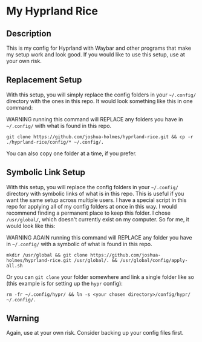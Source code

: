 # My Hyprland Rice

## Description

This is my config for Hyprland with Waybar and other programs that make my setup work and look good. If you would like to use this setup, use at your own risk.

## Replacement Setup

With this setup, you will simply replace the config folders in your `~/.config/` directory with the ones in this repo. It would look something like this in one command:

WARNING running this command will REPLACE any folders you have in `~/.config/` with what is found in this repo.
```
git clone https://github.com/joshua-holmes/hyprland-rice.git && cp -r ./hyprland-rice/config/* ~/.config/.
```

You can also copy one folder at a time, if you prefer.

## Symbolic Link Setup

With this setup, you will replace the config folders in your `~/.config/` directory with symbolic links of what is in this repo. This is useful if you want the same setup across multiple users. I have a special script in this repo for applying all of my config folders at once in this way. I would recommend finding a permanent place to keep this folder. I chose `/usr/global/`, which doesn't currently exist on my computer. So for me, it would look like this:

WARNING AGAIN running this command will REPLACE any folder you have in `~/.config/` with a symbolic of what is found in this repo.
```
mkdir /usr/global && git clone https://github.com/joshua-holmes/hyprland-rice.git /usr/global/. && /usr/global/config/apply-all.sh
```

Or you can `git clone` your folder somewhere and link a single folder like so (this example is for setting up the `hypr` config):

```
rm -fr ~/.config/hypr/ && ln -s <your chosen directory>/config/hypr/ ~/.config/.
```

## Warning

Again, use at your own risk. Consider backing up your config files first.
